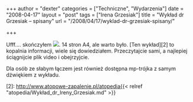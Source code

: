 +++
author = "dexter"
categories = ["Techniczne", "Wydarzenia"]
date = "2008-04-17"
layout = "post"
tags = ["Irena Grzesiak"]
title = "Wykład dr Grzesiak – spisany"
url = "/2008/04/17/wyklad-dr-grzesiak-spisany/"

+++

Ufff&#8230;. skończyłem ![][1]. 14 stron A4, ale warto było. [Ten wykład][2] to kopalnia informacji, wiele się dowiedziałem. Przeczytajcie sami, a najlepiej ściągnijcie plik video i obejrzyjcie.

Dla osób ze słabym łączem jest również dostępna mp-trójka z samym dźwiękiem z wykładu.

 [1]: http://www.atopowe-zapalenie.pl/forum/images/smiles/icon_smile.gif
 [2]: http://www.atopowe-zapalenie.pl/atopedia{{< relref "atopedia/Wykład_dr_Ireny_Grzesiak.md" >}}